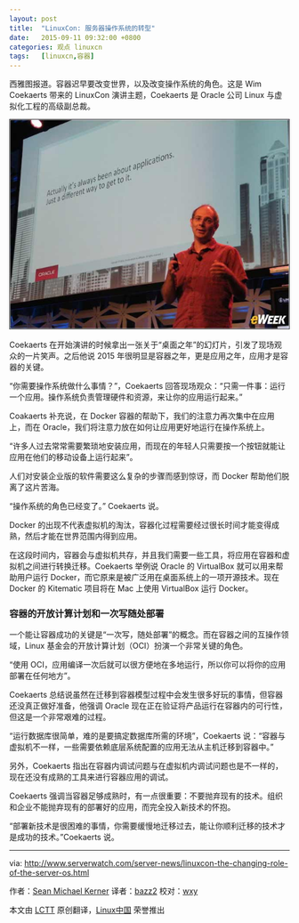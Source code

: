 ```yaml
---
layout: post
title:	"LinuxCon: 服务器操作系统的转型"
date:	2015-09-11 09:32:00 +0800 
categories:	观点 linuxcn 
tags:	[linuxcn,容器]
---
```



西雅图报道。容器迟早要改变世界，以及改变操作系统的角色。这是 Wim Coekaerts 带来的 LinuxCon 演讲主题，Coekaerts 是 Oracle 公司 Linux 与虚拟化工程的高级副总裁。


![](/Asserts/Images/album/201509/10/203541nl1qzrrjq9ft98q9.jpg)


Coekaerts 在开始演讲的时候拿出一张关于“桌面之年”的幻灯片，引发了现场观众的一片笑声。之后他说 2015 年很明显是容器之年，更是应用之年，应用才是容器的关键。


“你需要操作系统做什么事情？”，Coekaerts 回答现场观众：“只需一件事：运行一个应用。操作系统负责管理硬件和资源，来让你的应用运行起来。”


Coakaerts 补充说，在 Docker 容器的帮助下，我们的注意力再次集中在应用上，而在 Oracle，我们将注意力放在如何让应用更好地运行在操作系统上。


“许多人过去常常需要繁琐地安装应用，而现在的年轻人只需要按一个按钮就能让应用在他们的移动设备上运行起来”。


人们对安装企业版的软件需要这么复杂的步骤而感到惊讶，而 Docker 帮助他们脱离了这片苦海。


“操作系统的角色已经变了。” Coekaerts 说。


Docker 的出现不代表虚拟机的淘汰，容器化过程需要经过很长时间才能变得成熟，然后才能在世界范围内得到应用。


在这段时间内，容器会与虚拟机共存，并且我们需要一些工具，将应用在容器和虚拟机之间进行转换迁移。Coekaerts 举例说 Oracle 的 VirtualBox 就可以用来帮助用户运行 Docker，而它原来是被广泛用在桌面系统上的一项开源技术。现在 Docker 的 Kitematic 项目将在 Mac 上使用 VirtualBox 运行 Docker。


### 容器的开放计算计划和一次写随处部署


一个能让容器成功的关键是“一次写，随处部署”的概念。而在容器之间的互操作领域，Linux 基金会的开放计算计划（OCI）扮演一个非常关键的角色。


“使用 OCI，应用编译一次后就可以很方便地在多地运行，所以你可以将你的应用部署在任何地方”。


Coekaerts 总结说虽然在迁移到容器模型过程中会发生很多好玩的事情，但容器还没真正做好准备，他强调 Oracle 现在正在验证将产品运行在容器内的可行性，但这是一个非常艰难的过程。


“运行数据库很简单，难的是要搞定数据库所需的环境”，Coekaerts 说：“容器与虚拟机不一样，一些需要依赖底层系统配置的应用无法从主机迁移到容器中。”


另外，Coekaerts 指出在容器内调试问题与在虚拟机内调试问题也是不一样的，现在还没有成熟的工具来进行容器应用的调试。


Coekaerts 强调当容器足够成熟时，有一点很重要：不要抛弃现有的技术。组织和企业不能抛弃现有的部署好的应用，而完全投入新技术的怀抱。


“部署新技术是很困难的事情，你需要缓慢地迁移过去，能让你顺利迁移的技术才是成功的技术。”Coekaerts 说。




---


via: <http://www.serverwatch.com/server-news/linuxcon-the-changing-role-of-the-server-os.html>


作者：[Sean Michael Kerner](http://www.serverwatch.com/author/Sean-Michael-Kerner-101580.htm) 译者：[bazz2](https://github.com/bazz2) 校对：[wxy](https://github.com/wxy)


本文由 [LCTT](https://github.com/LCTT/TranslateProject) 原创翻译，[Linux中国](https://linux.cn/) 荣誉推出
